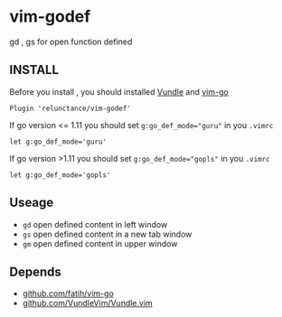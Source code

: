 # vim-godef

gd , gs for open function defined


## INSTALL

Before you install , you should installed [Vundle](https://github.com/VundleVim/Vundle.vim) and [vim-go](https://github.com/fatih/vim-go)



```vim
Plugin 'relunctance/vim-godef'
```

If go version <= 1.11  you should set `g:go_def_mode="guru"` in you `.vimrc`

```vim
let g:go_def_mode='guru'  
```

If go version >1.11 you should set `g:go_def_mode="gopls"` in you `.vimrc`
```vim
let g:go_def_mode='gopls'  
```
## Useage

* `gd` open defined content in left window
* `gs` open defined content in a new tab window
* `gm` open defined content in upper window

## Depends
* [github.com/fatih/vim-go](https://github.com/fatih/vim-go)
* [github.com/VundleVim/Vundle.vim](https://github.com/VundleVim/Vundle.vim) 
